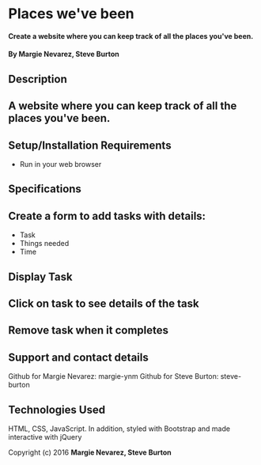 # Places we've been

#### Create a website where you can keep track of all the places you've been.

#### By Margie Nevarez, Steve Burton

## Description

## A website where you can keep track of all the places you've been.

## Setup/Installation Requirements

* Run in your web browser

## Specifications

## Create a form to add tasks with details:

* Task
* Things needed
* Time

## Display Task

## Click on task to see details of the task

## Remove task when it completes



## Support and contact details

Github for Margie Nevarez: margie-ynm
Github for Steve Burton: steve-burton

## Technologies Used

HTML, CSS, JavaScript. In addition, styled with Bootstrap and made interactive with jQuery


Copyright (c) 2016 **Margie Nevarez, Steve Burton**
